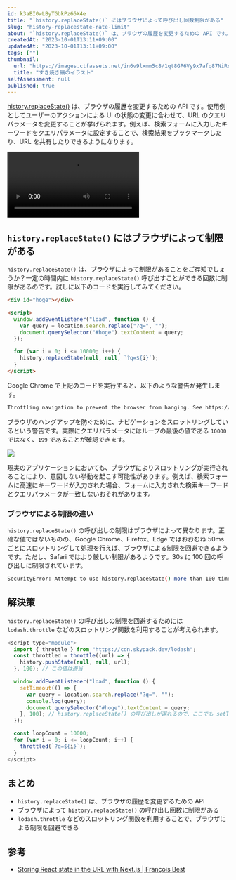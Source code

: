 ```yaml
---
id: k3aBI0wLByTGbkPz66X4e
title: "`history.replaceState()` にはブラウザによって呼び出し回数制限がある"
slug: "history-replacestate-rate-limit"
about: "`history.replaceState()` は、ブラウザの履歴を変更するための API です。使用例としてユーザーのアクションによる UI の状態の変更に合わせて、URL のクエリパラメータを変更することが挙げられます。この API はブラウザにより呼び出し回数に制限が設けられており、使い方を誤ると予期せぬ挙動が発生するおそれがあります。"
createdAt: "2023-10-01T13:11+09:00"
updatedAt: "2023-10-01T13:11+09:00"
tags: [""]
thumbnail:
  url: "https://images.ctfassets.net/in6v9lxmm5c8/1qt8GP6Vy9x7afq87NiRsp/52b7c3a7ac5976e5b3bf66368db39957/sukiyaki_16090.png"
  title: "すき焼き鍋のイラスト"
selfAssessment: null
published: true
---
```

[history.replaceState()](https://developer.mozilla.org/ja/docs/Web/API/History/replaceState) は、ブラウザの履歴を変更するための API です。使用例としてユーザーのアクションによる UI の状態の変更に合わせて、URL のクエリパラメータを変更することが挙げられます。例えば、検索フォームに入力したキーワードをクエリパラメータに設定することで、検索結果をブックマークしたり、URL を共有したりできるようになります。

<video src="https://videos.ctfassets.net/in6v9lxmm5c8/J14e0ba32tZ4hrhu75gFG/edd6c54d1bc5687b92b81bae3b676f56/_____2023-10-01_13.25.32.mov" controls></video>

## `history.replaceState()` にはブラウザによって制限がある

`history.replaceState()` は、ブラウザによって制限があることをご存知でしょうか？一定の時間内に `history.replaceState()` 呼び出すことができる回数に制限があるのです。試しに以下のコードを実行してみてください。

```html
<div id="hoge"></div>

<script>
  window.addEventListener("load", function () {
    var query = location.search.replace("?q=", "");
    document.querySelector("#hoge").textContent = query;
  });

  for (var i = 0; i <= 10000; i++) {
    history.replaceState(null, null, `?q=${i}`);
  }
</script>
```

Google Chrome で上記のコードを実行すると、以下のような警告が発生します。

```sh
Throttling navigation to prevent the browser from hanging. See https://crbug.com/1038223. Command line switch --disable-ipc-flooding-protection can be used to bypass the protection
```

ブラウザのハングアップを防ぐために、ナビゲーションをスロットリングしているという警告です。実際にクエリパラメータにはループの最後の値である `10000` ではなく、`199` であることが確認できます。

![](https://images.ctfassets.net/in6v9lxmm5c8/1h4TgehlyIGLoVKJuUgCO5/3ddc39a2913eaafff3e2fd9bb769f672/__________2023-10-01_13.51.25.png)

現実のアプリケーションにおいても、ブラウザによりスロットリングが実行されることにより、意図しない挙動を起こす可能性があります。例えば、検索フォームに高速にキーワードが入力された場合、フォームに入力された検索キーワードとクエリパラメータが一致しないおそれがあります。

### ブラウザによる制限の違い

`history.replaceState()` の呼び出しの制限はブラウザによって異なります。正確な値ではないものの、Google Chrome、Firefox、Edge ではおおむね 50ms ごとにスロットリングして処理を行えば、ブラウザによる制限を回避できるようです。ただし、Safari ではより厳しい制限があるようです。30s に 100 回の呼び出しに制限されています。

```sh
SecurityError: Attempt to use history.replaceState() more than 100 times per 30 seconds
```

## 解決策

`history.replaceState()` の呼び出しの制限を回避するためには `lodash.throttle` などのスロットリング関数を利用することが考えられます。

```js
<script type="module">
  import { throttle } from "https://cdn.skypack.dev/lodash";
  const throttled = throttle((url) => {
    history.pushState(null, null, url);
  }, 100); // この値は適当

  window.addEventListener("load", function () {
    setTimeout(() => {
      var query = location.search.replace("?q=", "");
      console.log(query);
      document.querySelector("#hoge").textContent = query;
    }, 100); // history.replaceState() の呼び出しが遅れるので、ここでも setTimeout でちょっと待つ必要がある
  });

  const loopCount = 10000;
  for (var i = 0; i <= loopCount; i++) {
    throttled(`?q=${i}`);
  }
</script>
```

## まとめ

- `history.replaceState()` は、ブラウザの履歴を変更するための API
- ブラウザによって `history.replaceState()` の呼び出し回数に制限がある
- `lodash.throttle` などのスロットリング関数を利用することで、ブラウザによる制限を回避できる

## 参考

- [Storing React state in the URL with Next.js | François Best](https://francoisbest.com/posts/2023/storing-react-state-in-the-url-with-nextjs)
